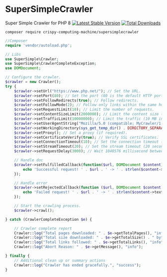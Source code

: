 # SuperSimpleCrawler
Super Simple Crawler for PHP 8
[![Latest Stable Version](https://poser.pugx.org/crispy-computing-machine/SuperSimpleCrawler/v/stable)](https://packagist.org/packages/crispy-computing-machine/SuperSimpleCrawler) [![Total Downloads](https://poser.pugx.org/bcrispy-computing-machine/SuperSimpleCrawler/downloads)](https://packagist.org/packages/crispy-computing-machine/SuperSimpleCrawler)

```
composer require crispy-computing-machine/supersimplecrawler
```

```php
//Composer
require 'vendor/autoload.php';

// Libs
use SuperSimple\Crawler;
use SuperSimple\CrawlerCompleteException;
use DOMDocument;

// Configure the crawler.
$crawler = new Crawler();
try {
    $crawler->setUrl("https://www.php.net/"); // Set the URL.
    $crawler->setPort(80); // Set the port (80 is the default HTTP port).
    $crawler->setFollowRedirects(true); // Follow redirects.
    $crawler->setFollowMode(2); // Follow only links within the same host.
    $crawler->setRequestLimit(10); // Limit the number of requests.
    $crawler->setContentSizeLimit(2000000); // Limit the content size (2 MB in this case).
    $crawler->setTrafficLimit(10000000); // Limit the traffic (10 MB in this case).
    $crawler->setUserAgentString("Mozilla/5.0 (compatible; MyCrawler/1.0)"); // Set a custom user agent.
    $crawler->setWorkingDirectory(sys_get_temp_dir() . DIRECTORY_SEPARATOR . 'crawler'); // Set a directory for storing data.
    $crawler->setProxy(); // Set a proxy (if required).
    $crawler->setCertificateVerify(true); // Verify SSL certificates.
    $crawler->setConnectionTimeout(10); // Set the connection timeout (10 seconds).
    $crawler->setStreamTimeout(20); // Set the stream timeout (20 seconds).
    $crawler->setRequestDelay(3000); // Wait 1048576 millisecond between requests.

    // Handle doc
    $crawler->setFulfilledCallback(function($url, DOMDocument $content){
        echo 'Successful request! ' . $url . ' -> ' . strlen($content->textContent) . PHP_EOL;
    });

    // Handle error
    $crawler->setRejectedCallback(function ($url, DOMDocument $content){
        echo 'Failed request! ' . $url . ' -> ' . strlen($content->textContent) . PHP_EOL;
    });

    // Start the crawling process.
    $crawler->crawl();

} catch (CrawlerCompleteException $e) {

    // Crawler complete report
    Crawler::log("Total pages downloaded: " . $e->getTotalPages(), "info");
    Crawler::log("Total size downloaded: " . $e->getTotalSize() . " bytes", "info");
    Crawler::log("Total links followed: " . $e->getTotalLinks(), "info");
    Crawler::log("Abort Reason: " . $e->getMessage(), "info");

} finally {
    // Additional clean up or summary actions
    Crawler::log("Crawler has ended gracefully.", "success");
}
```
